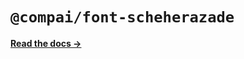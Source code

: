 # `@compai/font-scheherazade`

[**Read the docs &rarr;**](https://components.ai/docs/typefaces/scheherazade)
